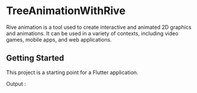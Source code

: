 # TreeAnimationWithRive

Rive animation is a tool used to create interactive and animated 2D graphics and animations. It can be used in a variety of contexts, including video games, mobile apps, and web applications.


## Getting Started

This project is a starting point for a Flutter application.

Output :



